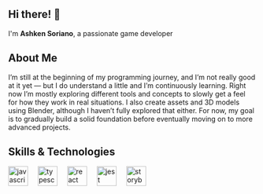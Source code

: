 ## Hi there! 👋

I'm **Ashken Soriano**, a passionate game developer

## About Me

I’m still at the beginning of my programming journey, and I’m not really good at it yet — but I do understand a little and I’m continuously learning. Right now I’m mostly exploring different tools and concepts to slowly get a feel for how they work in real situations. I also create assets and 3D models using Blender, although I haven’t fully explored that either. For now, my goal is to gradually build a solid foundation before eventually moving on to more advanced projects.

## Skills & Technologies

<div align="left">
  <img src="https://cdn.jsdelivr.net/gh/devicons/devicon/icons/javascript/javascript-original.svg" height="40" alt="javascript logo"  />
  <img width="12" />
  <img src="https://cdn.jsdelivr.net/gh/devicons/devicon/icons/typescript/typescript-original.svg" height="40" alt="typescript logo"  />
  <img width="12" />
  <img src="https://cdn.jsdelivr.net/gh/devicons/devicon/icons/react/react-original.svg" height="40" alt="react logo"  />
  <img width="12" />
  <img src="https://cdn.jsdelivr.net/gh/devicons/devicon/icons/jest/jest-plain.svg" height="40" alt="jest logo"  />
  <img width="12" />
  <img src="https://cdn.jsdelivr.net/gh/devicons/devicon/icons/storybook/storybook-original.svg" height="40" alt="storybook logo"  />
</div>
